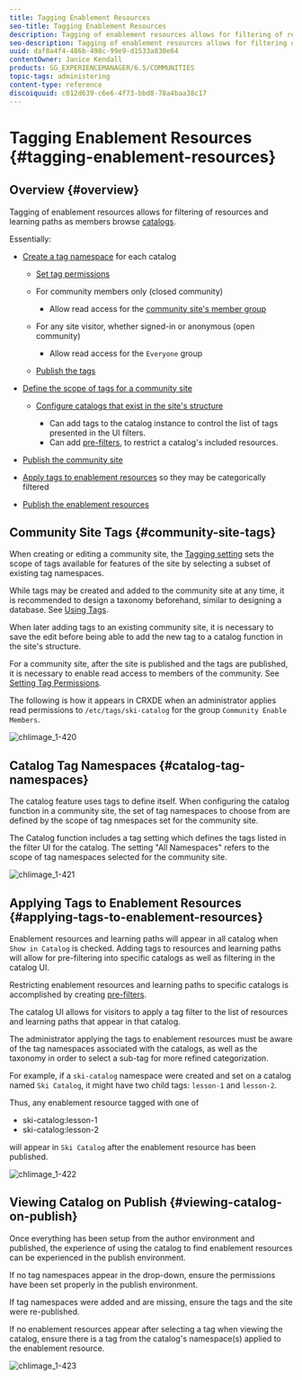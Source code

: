```yaml
---
title: Tagging Enablement Resources
seo-title: Tagging Enablement Resources
description: Tagging of enablement resources allows for filtering of resources and learning paths as members browse catalogs
seo-description: Tagging of enablement resources allows for filtering of resources and learning paths as members browse catalogs
uuid: daf8a4f4-486b-498c-99e9-d1533a830e64
contentOwner: Janice Kendall
products: SG_EXPERIENCEMANAGER/6.5/COMMUNITIES
topic-tags: administering
content-type: reference
discoiquuid: c012d639-c6e6-4f73-bbd8-78a4baa38c17
---
```


# Tagging Enablement Resources {#tagging-enablement-resources}

## Overview {#overview}

Tagging of enablement resources allows for filtering of resources and learning paths as members browse [catalogs](functions.md#catalog-function).

Essentially:

* [Create a tag namespace](../../help/sites-administering/tags.md#creating-a-namespace) for each catalog

  * [Set tag permissions](../../help/sites-administering/tags.md#setting-tag-permissions)
  * For community members only (closed community)

    * Allow read access for the [community site's member group](users.md#publish-group-roles)

  * For any site visitor, whether signed-in or anonymous (open community)

    * Allow read access for the `Everyone` group

  * [Publish the tags](../../help/sites-administering/tags.md#publishing-tags)

* [Define the scope of tags for a community site](sites-console.md#tagging)

  * [Configure catalogs that exist in the site's structure](functions.md#catalog-function)

    * Can add tags to the catalog instance to control the list of tags presented in the UI filters.
    * Can add [pre-filters](catalog-developer-essentials.md#pre-filters), to restrict a catalog's included resources.

* [Publish the community site](sites-console.md#publishing-the-site)
* [Apply tags to enablement resources](resources.md#create-a-resource) so they may be categorically filtered
* [Publish the enablement resources](resources.md#publish)

## Community Site Tags {#community-site-tags}

When creating or editing a community site, the [Tagging setting](sites-console.md#tagging) sets the scope of tags available for features of the site by selecting a subset of existing tag namespaces.

While tags may be created and added to the community site at any time, it is recommended to design a taxonomy beforehand, similar to designing a database. See [Using Tags](../../help/sites-authoring/tags.md).

When later adding tags to an existing community site, it is necessary to save the edit before being able to add the new tag to a catalog function in the site's structure.

For a community site, after the site is published and the tags are published, it is necessary to enable read access to members of the community. See [Setting Tag Permissions](../../help/sites-administering/tags.md#setting-tag-permissions).

The following is how it appears in CRXDE when an administrator applies read permissions to `/etc/tags/ski-catalog` for the group `Community Enable Members`.

![chlimage_1-420](assets/chlimage_1-420.png)

## Catalog Tag Namespaces {#catalog-tag-namespaces}

The catalog feature uses tags to define itself. When configuring the catalog function in a community site, the set of tag namespaces to choose from are defined by the scope of tag nmespaces set for the community site.

The Catalog function includes a tag setting which defines the tags listed in the filter UI for the catalog. The setting "All Namespaces" refers to the scope of tag namespaces selected for the community site.

![chlimage_1-421](assets/chlimage_1-421.png)

## Applying Tags to Enablement Resources {#applying-tags-to-enablement-resources}

Enablement resources and learning paths will appear in all catalog when `Show in Catalog` is checked. Adding tags to resources and learning paths will allow for pre-filtering into specific catalogs as well as filtering in the catalog UI.

Restricting enablement resources and learning paths to specific catalogs is accomplished by creating [pre-filters](catalog-developer-essentials.md#pre-filters).

The catalog UI allows for visitors to apply a tag filter to the list of resources and learning paths that appear in that catalog.

The administrator applying the tags to enablement resources must be aware of the tag namespaces associated with the catalogs, as well as the taxonomy in order to select a sub-tag for more refined categorization.

For example, if a `ski-catalog` namespace were created and set on a catalog named `Ski Catalog`, it might have two child tags: `lesson-1` and `lesson-2`.

Thus, any enablement resource tagged with one of

* ski-catalog:lesson-1
* ski-catalog:lesson-2

will appear in `Ski Catalog` after the enablement resource has been published.

![chlimage_1-422](assets/chlimage_1-422.png)

## Viewing Catalog on Publish {#viewing-catalog-on-publish}

Once everything has been setup from the author environment and published, the experience of using the catalog to find enablement resources can be experienced in the publish environment.

If no tag namespaces appear in the drop-down, ensure the permissions have been set properly in the publish environment.

If tag namespaces were added and are missing, ensure the tags and the site were re-published.

If no enablement resources appear after selecting a tag when viewing the catalog, ensure there is a tag from the catalog's namespace(s) applied to the enablement resource.

![chlimage_1-423](assets/chlimage_1-423.png)

